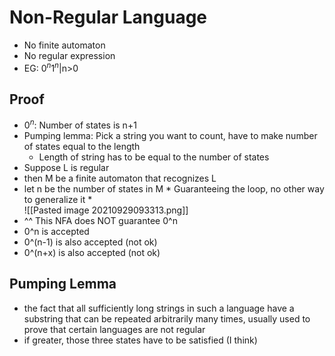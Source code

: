 # Non-Regular Language

* No finite automaton 
* No regular expression
* EG: $0^n1^n$|n>0

## Proof
* $0^n$: Number of states is n+1
* Pumping lemma: Pick a string you want to count, have to make number of states equal to the length
	* Length of string has to be equal to the number of states
* Suppose L is regular
* then M be a finite automaton that recognizes L
* let n be the number of states in M * Guaranteeing the loop, no other way to generalize it *  
![[Pasted image 20210929093313.png]]
* ^^ This NFA does NOT guarantee 0^n
* 0^n is accepted
* 0^(n-1) is also accepted (not ok)
* 0^(n+x) is also accepted (not ok)


## Pumping Lemma
*  the fact that all sufficiently long strings in such a language have a substring that can be repeated arbitrarily many times, usually used to prove that certain languages are not regular
* if greater, those three states have to be satisfied (I think)